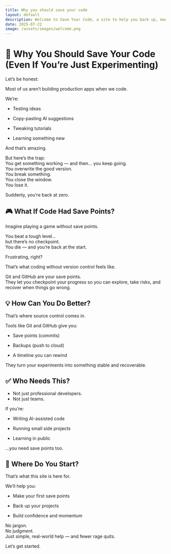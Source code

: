 ```yaml
---
title: Why you should save your code
layout: default
description: Welcome to Save Your Code, a site to help you back up, manage, and share your code — even if you're just vibe-coding with AI.
date: 2025-07-22
image: /assets/images/welcome.png
---
```


# 🚀 Why You Should Save Your Code (Even If You’re Just Experimenting)

Let’s be honest:

Most of us aren’t building production apps when we code.

We’re:

* Testing ideas

* Copy-pasting AI suggestions

* Tweaking tutorials

* Learning something new

And that’s amazing.

But here’s the trap:    
You get something working — and then… you keep going.    
You overwrite the good version.    
You break something.    
You close the window.    
You lose it.

Suddenly, you’re back at zero.

## 🎮 What If Code Had Save Points?

Imagine playing a game without save points.

You beat a tough level…    
but there’s no checkpoint.    
You die — and you’re back at the start.

Frustrating, right?

That’s what coding without version control feels like.

Git and GitHub are your save points.    
They let you checkpoint your progress so you can explore, take risks, and
recover when things go wrong.

## 💡 How Can You Do Better?

That’s where source control comes in.

Tools like Git and GitHub give you:

* Save points (commits)

* Backups (push to cloud)

* A timeline you can rewind

They turn your experiments into something stable and recoverable.

## ✅ Who Needs This?

* Not just professional developers.
* Not just teams.

If you’re:

* Writing AI-assisted code

* Running small side projects

* Learning in public

…you need save points too.

## 🌱 Where Do You Start?
That’s what this site is here for.

We’ll help you:

* Make your first save points

* Back up your projects

* Build confidence and momentum

No jargon.    
No judgment.    
Just simple, real-world help — and fewer rage quits.

Let’s get started.
